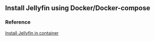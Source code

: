 ## Install Jellyfin using Docker/Docker-compose

### Reference

[Install Jellyfin in container](https://jellyfin.org/docs/general/installation/container/#docker)
